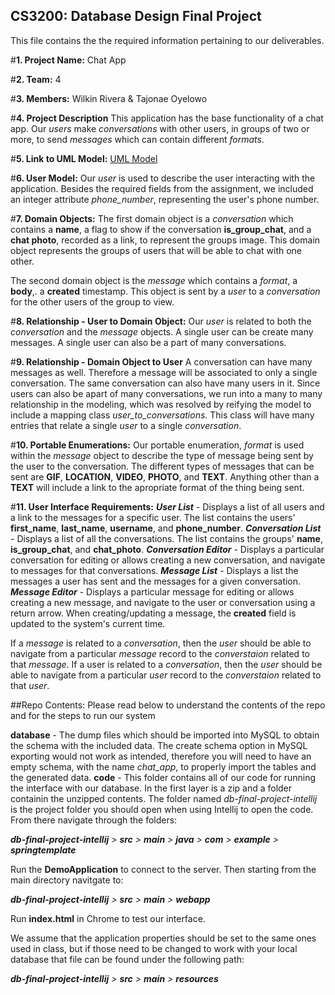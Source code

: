 ## CS3200: Database Design Final Project
This file contains the the required information pertaining to our deliverables.

#**1. Project Name:** 
Chat App

#**2. Team:** 
4

#**3. Members:** 
Wilkin Rivera & Tajonae Oyelowo

#**4. Project Description** 
This application has the base functionality of a chat app. Our _users_ make _conversations_ with other users, in groups of two or more, to send _messages_ which can contain different _formats_.

#**5. Link to UML Model:** 
[UML Model](db_design_final_project_UML.pdf)

#**6. User Model:** 
Our _user_ is used to describe the user interacting with the application. Besides the required fields from the assignment, we included an integer attribute _phone_number_, representing the user's phone number.

#**7. Domain Objects:** 
The first domain object is a _conversation_ which contains a **name**, a flag to show if the conversation **is_group_chat**, and a **chat photo**, recorded as a link, to represent the groups image. This domain object represents the groups of users that will be able to chat with one other.

The second domain object is the _message_ which contains a _format_, a **body**,. a **created** timestamp. This object is sent by a _user_ to a _conversation_ for the other users of the group to view.
 
#**8. Relationship - User to Domain Object:**
Our _user_ is related to both the _conversation_ and the _message_ objects. A single user can be create many messages. A single user can also be a part of many conversations. 

#**9. Relationship - Domain Object to User**
A conversation can have many messages as well. Therefore a message will be associated to only a single conversation. The same conversation can also have many users in it. Since users can also be apart of many conversations, we run into a many to many relationship in the modeling, which was resolved by reifying the model to include a mapping class _user_to_conversations_. This class will have many entries that relate a single _user_ to a single _conversation_. 

#**10. Portable Enumerations:**
Our portable enumeration, _format_ is used within the _message_ object to describe the type of message being sent by the user to the conversation. The different types of messages that can be sent are **GIF**, **LOCATION**, **VIDEO**, **PHOTO**, and **TEXT**. Anything other than a **TEXT** will include a link to the apropriate format of the thing being sent.

#**11. User Interface Requirements:**
**_User List_** - Displays a list of all users and a link to the messages for a specific user. The list contains the users' **first_name**, **last_name**, **username**, and **phone_number**.
**_Conversation List_** - Displays a list of all the conversations. The list contains the groups' **name**, **is_group_chat**, and **chat_photo**.
**_Conversation Editor_** - Displays a particular conversation for editing or allows creating a new conversation, and navigate to messages for that conversations.
**_Message List_** - Displays a list the messages a user has sent and the messages for a given conversation.
**_Message Editor_** - Displays a particular message for editing or allows creating a new message, and navigate to the user or conversation using a return arrow. When creating/updating a message, the **created** field is updated to the system's current time.

If a _message_ is related to a _conversation_, then the _user_ should be able to navigate from a particular _message_ record to the _converstaion_ related to that _message_. If a user is related to a _conversation_, then the _user_ should be able to navigate from a particular _user_ record to the _converstaion_ related to that _user_.

##Repo Contents:
Please read below to understand the contents of the repo and for the steps to run our system

**database** - The dump files which should be imported into MySQL to obtain the schema with the included data. The create schema option in MySQL exporting would not work as intended, therefore you will need to have an empty schema,  with the name _chat_app_, to properly import the tables and the generated data. 
**code** - This folder contains all of our code for running the interface with our database. In the first layer is a zip and a folder containin the unzipped contents. The folder named _db-final-project-intellij_ is the project folder you should open when using Intellij to open the code. From there navigate through the folders: 

_**db-final-project-intellij** > **src** > **main** > **java** > **com** > **example** > **springtemplate**_

Run the **DemoApplication** to  connect to the server. Then starting from the main directory navitgate to:

_**db-final-project-intellij** > **src** > **main** > **webapp**_

Run **index.html** in Chrome to test our interface.

We assume that the application properties should be set to the same ones used in class, but if those need to be changed to work with your local database that file can be found under the following path:

_**db-final-project-intellij** > **src** > **main** > **resources**_
